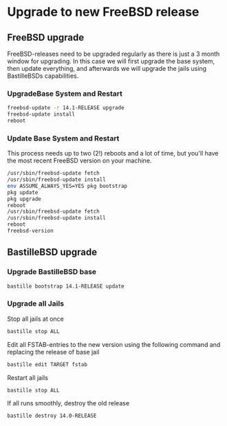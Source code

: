 # Upgrade to new FreeBSD release
## FreeBSD upgrade
FreeBSD-releases need to be upgraded regularly as there is just a 3 month window for upgrading.
In this case we will first upgrade the base system, then update everything, and afterwards we will upgrade the jails using BastilleBSDs capabilities.
### UpgradeBase System and Restart
```sh
freebsd-update -r 14.1-RELEASE upgrade
freebsd-update install
reboot
```

### Update Base System and Restart
This process needs up to two (2!) reboots and a lot of time, but you'll have the most recent FreeBSD version on your machine.
```sh
/usr/sbin/freebsd-update fetch
/usr/sbin/freebsd-update install
env ASSUME_ALWAYS_YES=YES pkg bootstrap
pkg update
pkg upgrade
reboot
/usr/sbin/freebsd-update fetch
/usr/sbin/freebsd-update install
reboot
freebsd-version
```
## BastilleBSD upgrade
### Upgrade BastilleBSD base
```sh
bastille bootstrap 14.1-RELEASE update
```

### Upgrade all Jails
Stop all jails at once
```sh
bastille stop ALL
```
Edit all FSTAB-entries to the new version using the following command and replacing the release of base jail
```sh
bastille edit TARGET fstab
```
Restart all jails
```sh
bastille stop ALL
```
If all runs smoothly, destroy the old release
```sh
bastille destroy 14.0-RELEASE
```
